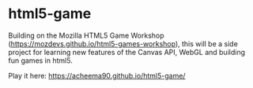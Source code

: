 # html5-game
Building on the Mozilla HTML5 Game Workshop (https://mozdevs.github.io/html5-games-workshop),
this will be a side project for learning new features of the Canvas API, WebGL and building fun games in html5.

Play it here: https://acheema90.github.io/html5-game/
